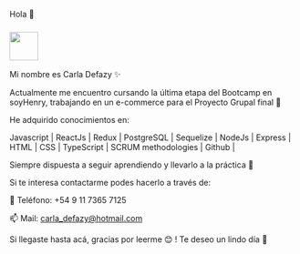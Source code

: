 Hola 👋

### <img src="https://media.giphy.com/media/VgCDAzcKvsR6OM0uWg/giphy.gif" width="50">

Mi nombre es Carla Defazy :sparkles:

Actualmente me encuentro cursando la última etapa del Bootcamp en soyHenry, trabajando en un e-commerce para el Proyecto Grupal final :rocket:

He adquirido conocimientos en:

 Javascript |
 ReactJs |
 Redux |
 PostgreSQL |
 Sequelize |
 NodeJs |
 Express |
 HTML |
 CSS |
 TypeScript |
 SCRUM methodologies |
 Github |

Siempre dispuesta a seguir aprendiendo y llevarlo a la práctica :raised_hands:

Si te interesa contactarme podes hacerlo a través de:

:calling: Teléfono: +54 9 11 7365 7125

:mailbox: Mail: carla_defazy@hotmail.com


Si llegaste hasta acá, gracias por leerme :blush: ! Te deseo un lindo día :yellow_heart:

